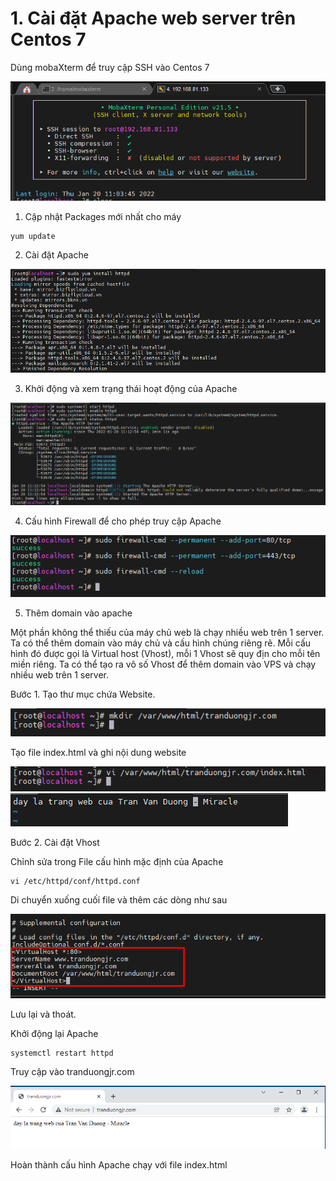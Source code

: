 # 1. Cài đặt Apache web server trên Centos 7

Dùng mobaXterm để truy cập SSH vào Centos 7

<img src="img/1.png">

1. Cập nhật Packages mới nhất cho máy

```
yum update
```

2. Cài đặt Apache

<img src="img/2.png">

3. Khởi động và xem trạng thái hoạt động của Apache

<img src="img/3.png">

4. Cấu hình Firewall để cho phép truy cập Apache

<img src="img/4.png">

5. Thêm domain vào apache

Một phần không thể thiếu của máy chủ web là chạy nhiều web trên 1 server. Ta có thể thêm domain vào máy chủ và cấu hình chúng riêng rẽ. Mỗi cấu hình đó được gọi là Virtual host (Vhost), mỗi 1 Vhost sẽ quy địn cho mỗi tên miền riêng. Ta có thể tạo ra vô số Vhost để thêm domain vào VPS và chạy nhiều web trên 1 server.

Bước 1. Tạo thư mục chứa Website.

<img src="img/5.png">

Tạo file index.html và ghi nội dung website

<img src="img/6.png">

<img src="img/7.png">

Bước 2. Cài đặt Vhost

Chỉnh sửa trong File cấu hình mặc định của Apache

```
vi /etc/httpd/conf/httpd.conf
```

Di chuyển xuống cuối file và thêm các dòng như sau

<img src="img/8.png">

Lưu lại và thoát.

Khởi động lại Apache

```
systemctl restart httpd
```

Truy cập vào tranduongjr.com

<img src="img/10.png">

Hoàn thành cấu hình Apache chạy với file index.html
